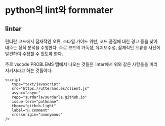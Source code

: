 # python의 lint와 formmater

## linter

린터란 코드에서 잠재적인 오류, 스타일 가이드 위반, 코드 품질에 대한 경고 등을 찾아내주는 정적 분석을 수행한다. 주로 코드의 가독성, 유지보수성, 잠재적인 오류를 사전에 발견하여 수정할 수 있도록 한다.

주로 vscode PROBLEMS 탭에서 나오는 것들은 linter에서 위와 같은 사항들을 미리 지키시라고 하는 것들이다.


```{raw} html
<script
   type="text/javascript"
   src="https://utteranc.es/client.js"
   async="async"
   repo="surdarla/surdarla.github.io"
   issue-term="pathname"
   theme="github-light"
   label="💬 comment"
   crossorigin="anonymous"
/>
```
